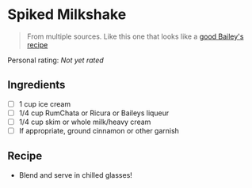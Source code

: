 # Spiked Milkshake

> From multiple sources. Like this one that looks like a [good Bailey's recipe](https://www.sheknows.com/food-and-recipes/articles/980181/two-baileys-cocktails-for-valentines-day/)

<!-- {cts} rating=0; (User can specify rating on scale of 1-5) -->

Personal rating: *Not yet rated*

<!-- {cte} -->

<!-- {cts} name_image=None; (User can specify image name) -->

<!-- TODO: Capture image -->

<!-- {cte} -->

## Ingredients

* [ ] 1 cup ice cream
* [ ] 1/4 cup RumChata or Ricura or Baileys liqueur
* [ ] 1/4 cup skim or whole milk/heavy cream
* [ ] If appropriate, ground cinnamon or other garnish

## Recipe

* Blend and serve in chilled glasses!

